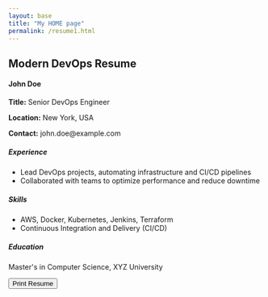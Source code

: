 ```yaml
---
layout: base
title: "My HOME page"
permalink: /resume1.html
---
```


<div class="container mt-5 d-print-block">
    <h2>Modern DevOps Resume</h2>
    <div id="resume1Div" class="border p-4" contenteditable="true">
        <h4>John Doe</h4>
        <p><strong>Title:</strong> Senior DevOps Engineer</p>
        <p><strong>Location:</strong> New York, USA</p>
        <p><strong>Contact:</strong> john.doe@example.com</p>
        <h5>Experience</h5>
        <ul>
            <li>Lead DevOps projects, automating infrastructure and CI/CD pipelines</li>
            <li>Collaborated with teams to optimize performance and reduce downtime</li>
        </ul>
        <h5>Skills</h5>
        <ul>
            <li>AWS, Docker, Kubernetes, Jenkins, Terraform</li>
            <li>Continuous Integration and Delivery (CI/CD)</li>
        </ul>
        <h5>Education</h5>
        <p>Master's in Computer Science, XYZ University</p>
        <div class="printable">
            <button onclick="window.print()" class="btn btn-success">Print Resume</button>
        </div>
    </div>
</div>

